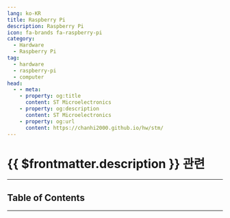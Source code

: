 ```yaml
---
lang: ko-KR
title: Raspberry Pi
description: Raspberry Pi
icon: fa-brands fa-raspberry-pi
category:
  - Hardware
  - Raspberry Pi
tag: 
  - hardware
  - raspberry-pi
  - computer
head:
  - - meta:
    - property: og:title
      content: ST Microelectronics
    - property: og:description
      content: ST Microelectronics
    - property: og:url
      content: https://chanhi2000.github.io/hw/stm/
---
```


# {{ $frontmatter.description }} 관련

<ShieldsGroup logos="debian,raspberrypi"/>

---

## Table of Contents

<ToCLocal basePath="/hw/respberry-pi" />

---

<TagLinks />